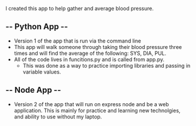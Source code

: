 I created this app to help gather and average blood pressure.

## -- Python App --
- Version 1 of the app that is run via the command line
- This app will walk someone through taking their
blood pressure three times and will find the
average of the following: SYS, DIA, PUL.
- All of the code lives in funcitions.py and is called from app.py.
    - This was done as a way to practice importing libraries and passing
in variable values.

## -- Node App --
- Version 2 of the app that will run on express node and be a web application. This is mainly for practice and learning new technolgies, and ability to use without my laptop.
